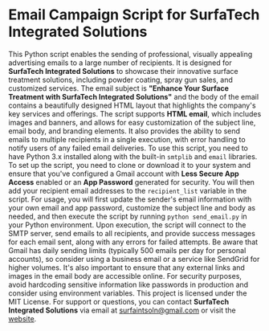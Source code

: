 # Email Campaign Script for SurfaTech Integrated Solutions

This Python script enables the sending of professional, visually appealing advertising emails to a large number of recipients. It is designed for **SurfaTech Integrated Solutions** to showcase their innovative surface treatment solutions, including powder coating, spray gun sales, and customized services. The email subject is **"Enhance Your Surface Treatment with SurfaTech Integrated Solutions"** and the body of the email contains a beautifully designed HTML layout that highlights the company's key services and offerings. The script supports **HTML email**, which includes images and banners, and allows for easy customization of the subject line, email body, and branding elements. It also provides the ability to send emails to multiple recipients in a single execution, with error handling to notify users of any failed email deliveries. To use this script, you need to have Python 3.x installed along with the built-in `smtplib` and `email` libraries. To set up the script, you need to clone or download it to your system and ensure that you've configured a Gmail account with **Less Secure App Access** enabled or an **App Password** generated for security. You will then add your recipient email addresses to the `recipient_list` variable in the script. For usage, you will first update the sender's email information with your own email and app password, customize the subject line and body as needed, and then execute the script by running `python send_email.py` in your Python environment. Upon execution, the script will connect to the SMTP server, send emails to all recipients, and provide success messages for each email sent, along with any errors for failed attempts. Be aware that Gmail has daily sending limits (typically 500 emails per day for personal accounts), so consider using a business email or a service like SendGrid for higher volumes. It's also important to ensure that any external links and images in the email body are accessible online. For security purposes, avoid hardcoding sensitive information like passwords in production and consider using environment variables. This project is licensed under the MIT License. For support or questions, you can contact **SurfaTech Integrated Solutions** via email at [surfaintsoln@gmail.com](mailto:surfaintsoln@gmail.com) or visit the [website](https://surfatechintesoln.netlify.app/).
